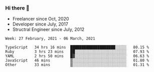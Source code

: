 ### Hi there 👋

- Freelancer since Oct, 2020
- Developer since July, 2017
- Structral Engineer since July, 2012

<!--START_SECTION:waka-->
```text
Week: 27 February, 2021 - 06 March, 2021

TypeScript   34 hrs 16 mins  ████████████████████░░░░░   80.15 % 
Ruby         3 hrs 23 mins   ██░░░░░░░░░░░░░░░░░░░░░░░   07.93 % 
YAML         2 hrs 50 mins   █▓░░░░░░░░░░░░░░░░░░░░░░░   06.63 % 
JavaScript   46 mins         ▒░░░░░░░░░░░░░░░░░░░░░░░░   01.80 % 
Other        33 mins         ▒░░░░░░░░░░░░░░░░░░░░░░░░   01.31 % 
```
<!--END_SECTION:waka-->
